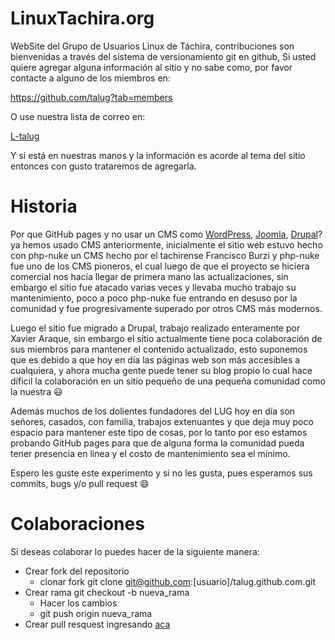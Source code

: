 LinuxTachira.org
================

WebSite del Grupo de Usuarios Linux de Táchira, contribuciones son bienvenidas a través del sistema de versionamiento git en github,
Si usted quiere agregar alguna información al sitio y no sabe como, por favor contacte a alguno de los miembros en:


https://github.com/talug?tab=members

O use nuestra lista de correo en: 

[L-talug](http://linuxtachira.org/mailman/listinfo/l-talug_linuxtachira.org)

Y si está en nuestras manos y la información es acorde al tema del sitio entonces con gusto trataremos de agregarla.

Historia
================

Por que GitHub pages y no usar un CMS como [WordPress](http://wordpress.org/), [Joomla](http://www.joomla.org/), [Drupal](https://drupal.org/)? ya hemos usado CMS anteriormente, inicialmente el sitio
web estuvo hecho con php-nuke un CMS hecho por el tachirense Francisco Burzi y php-nuke fue uno de los CMS pioneros, el cual luego de que el proyecto se hiciera comercial
nos hacía llegar de primera mano las actualizaciones, sin embargo el sitio fue atacado varias veces y llevaba mucho trabajo su 
mantenimiento, poco a poco php-nuke fue entrando en desuso por la comunidad y fue progresivamente superado por otros CMS más modernos.

Luego el sitio fue migrado a Drupal, trabajo realizado enteramente por Xavier Araque, sin embargo el sitio actualmente tiene poca
colaboración de sus miembros para mantener el contenido actualizado, esto suponemos que es debido a que hoy en día las páginas web son más
accesibles a cualquiera, y ahora mucha gente puede tener su blog propio lo cual hace díficil la colaboración en un sitio pequeño de una pequeña
comunidad como la nuestra :smiley:

Además muchos de los dolientes fundadores del LUG hoy en día son señores, casados, con familia, trabajos extenuantes y que deja muy poco espacio
para mantener este tipo de cosas, por lo tanto por eso estamos probando GitHub pages para que de alguna forma la comunidad pueda tener presencia
en linea y el costo de mantenimiento sea el mínimo.

Espero les guste este experimento y si no les gusta, pues esperamos sus commits, bugs y/o pull request :smile:

Colaboraciones
================

Si deseas colaborar lo puedes hacer de la siguiente manera:

* Crear fork del repositorio
    * clonar fork git clone git@github.com:[usuario]/talug.github.com.git
* Crear rama git checkout -b nueva_rama
    * Hacer los cambios
	* git push origin nueva_rama
* Crear pull resquest ingresando [aca](https://github.com/talug/talug.github.com/pulls)
